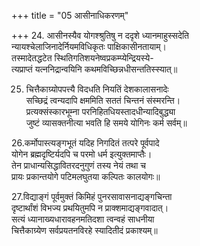 +++
title = "05 आसीनाधिकरणम्"

+++
24. आसीनस्यैव योगश्श्रुतिषु न ददृशे ध्यानमाहुस्सदेति  
न्यायश्चेलाजिनादेर्नियमविधिकृतः पाक्षिकासीनतायाम्।  
तस्मादेतद्धटेत स्थितिगतिशयनेष्वप्रकम्प्येन्द्रियस्ये-  
त्यप्राप्तं यत्ननिद्रान्वयिनि कथमविच्छिन्नधीसन्ततिस्स्यात्॥

25. चित्तैकाग्र्योपपत्त्यै विदधति नियतिं देशकालासनादेः  
सच्छिद्रं त्वन्यदापि क्षममिति सततं चिन्तनं संस्मरन्ति।  
प्रत्यक्संस्कारभूम्ना परनिहितधियस्तादधीन्यादिबुद्ध्या  
जुष्टं व्यासक्तनीत्या भवति हि समये योगिनः कर्म सर्वम्॥

26.कर्मोपास्त्यङ्गभूतं यदिह निगदितं तत्परे पूर्वपादे  
योगेन ब्रह्मदृष्टिर्यदपि च परमो धर्म इत्युक्तमाप्तैः।  
तेन प्राधान्यसिद्धावितरदनुगुणं तस्य नेयं तथा च  
प्रायः प्रकान्तयोगे पटिमलघुतया कल्पितः कालयोगः॥

27.विद्याङ्गं पूर्वमुक्तं किमिहं पुनरसावासनाद्यङ्गचिन्ता  
दृष्टार्थांशं विभज्य प्रथयितुमपि न प्राक्शमाद्यङ्गवादात्।  
सत्यं ध्यानाख्यधारावहनमतिदशा त्वन्वहं साधनीया  
चित्तैकाग्र्येण सर्वप्रयतनविरहे स्यादितीदं प्रकाश्यम्॥